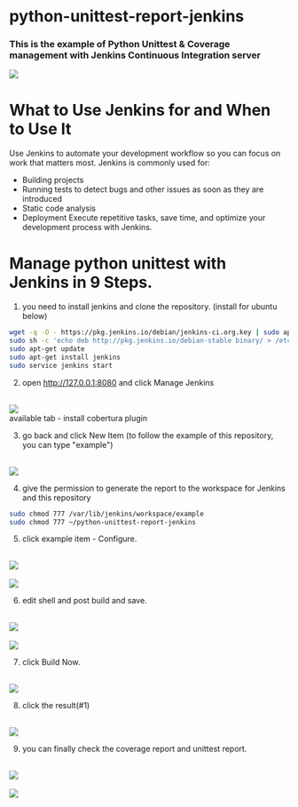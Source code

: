 # python-unittest-report-jenkins
### This is the example of Python Unittest &amp; Coverage management with Jenkins Continuous Integration server

<img src="https://github.com/SkyHenryk/python-unittest-report-jenkins/blob/master/doc/pic/coverage-report.png"/>

# What to Use Jenkins for and When to Use It
Use Jenkins to automate your development workflow so you can focus on work that matters most. Jenkins is commonly used for:

- Building projects
- Running tests to detect bugs and other issues as soon as they are introduced
- Static code analysis
- Deployment
Execute repetitive tasks, save time, and optimize your development process with Jenkins.

# Manage python unittest with Jenkins in 9 Steps.

1. you need to install jenkins and clone the repository. (install for ubuntu below)
```bash
wget -q -O - https://pkg.jenkins.io/debian/jenkins-ci.org.key | sudo apt-key add -
sudo sh -c 'echo deb http://pkg.jenkins.io/debian-stable binary/ > /etc/apt/sources.list.d/jenkins.list'
sudo apt-get update
sudo apt-get install jenkins
sudo service jenkins start
```

2. open http://127.0.0.1:8080 and click Manage Jenkins
<br>
<img src="https://github.com/SkyHenryk/python-unittest-report-jenkins/blob/master/doc/pic/manage-plugin.png"/>
<br>
available tab - install cobertura plugin

3. go back and click New Item (to follow the example of this repository, you can type "example")
<br>
<img src="https://github.com/SkyHenryk/python-unittest-report-jenkins/blob/master/doc/pic/newitem.png"/>
<br>

4. give the permission to generate the report to the workspace for Jenkins and this repository
```bash
sudo chmod 777 /var/lib/jenkins/workspace/example
sudo chmod 777 ~/python-unittest-report-jenkins
```

5. click example item - Configure.
<br>
<img src="https://github.com/SkyHenryk/python-unittest-report-jenkins/blob/master/doc/pic/homeexample.png"/>
<br>
<br>
<img src="https://github.com/SkyHenryk/python-unittest-report-jenkins/blob/master/doc/pic/examplestatus.png"/>
<br>

6. edit shell and post build and save.
<br>
<img src="https://github.com/SkyHenryk/python-unittest-report-jenkins/blob/master/doc/pic/shell.png"/>
<br>
<br>
<img src="https://github.com/SkyHenryk/python-unittest-report-jenkins/blob/master/doc/pic/postbuild.png"/>
<br>

7. click Build Now.
<br>
<img src="https://github.com/SkyHenryk/python-unittest-report-jenkins/blob/master/doc/pic/examplestatus.png"/>
<br>

8. click the result(#1)
<br>
<img src="https://github.com/SkyHenryk/python-unittest-report-jenkins/blob/master/doc/pic/build.png"/>
<br>

9. you can finally check the coverage report and unittest report.
<br>
<img src="https://github.com/SkyHenryk/python-unittest-report-jenkins/blob/master/doc/pic/coverage-report.png"/>
<br>
<br>
<img src="https://github.com/SkyHenryk/python-unittest-report-jenkins/blob/master/doc/pic/unittest-report.png"/>
<br>
